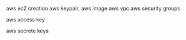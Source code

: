 aws ec2 creation
aws keypair,
aws image
aws vpc
aws security groups

aws access key 

aws secrete keys